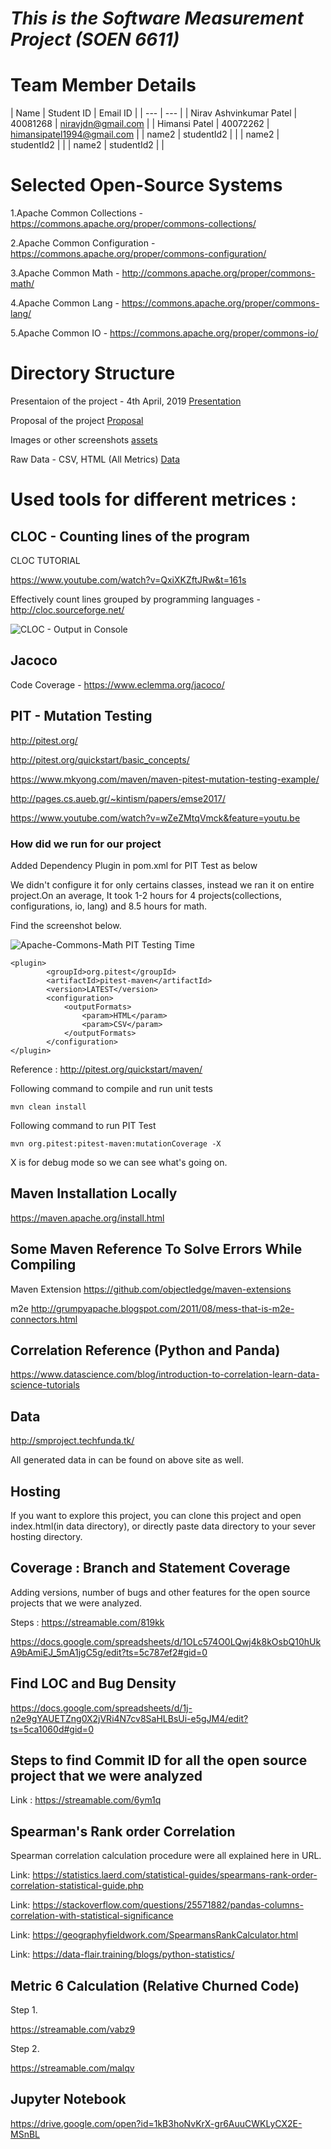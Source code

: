# *This is the Software Measurement Project (SOEN 6611)*

# Team Member Details

| Name | Student ID | Email ID |
| --- | --- |
| Nirav Ashvinkumar Patel | 40081268 | niravjdn@gmail.com |
| Himansi Patel | 40072262 | himansipatel1994@gmail.com |
| name2 | studentId2 | |
| name2 | studentId2 | |
| name2 | studentId2 | |

# Selected Open-Source Systems

1.Apache Common Collections - https://commons.apache.org/proper/commons-collections/

2.Apache Common Configuration - https://commons.apache.org/proper/commons-configuration/

3.Apache Common Math - http://commons.apache.org/proper/commons-math/

4.Apache Common Lang - https://commons.apache.org/proper/commons-lang/

5.Apache Common IO - https://commons.apache.org/proper/commons-io/

# Directory Structure

Presentaion of the project - 4th April, 2019
[Presentation](Presentation/)

Proposal of the project
[Proposal](Proposal/)

Images or other screenshots
[assets](assets/)

Raw Data - CSV, HTML (All Metrics)
[Data](data/)

# Used tools for different metrices :

## CLOC - Counting lines of the program 

CLOC TUTORIAL

https://www.youtube.com/watch?v=QxiXKZftJRw&t=161s

Effectively count lines grouped by programming languages - http://cloc.sourceforge.net/

![CLOC - Output in Console](https://raw.githubusercontent.com/niravjdn/Software-Measurement-Project/master/assets/cloc/cloc.jpg)

## Jacoco 

Code Coverage - https://www.eclemma.org/jacoco/

## PIT - Mutation Testing 

http://pitest.org/

http://pitest.org/quickstart/basic_concepts/

https://www.mkyong.com/maven/maven-pitest-mutation-testing-example/

http://pages.cs.aueb.gr/~kintism/papers/emse2017/

https://www.youtube.com/watch?v=wZeZMtqVmck&feature=youtu.be

### How did we run for our project

Added Dependency Plugin in pom.xml for PIT Test as below

We didn't configure it for only certains classes, instead we ran it on entire project.On an average, It took 1-2 hours for 4 projects(collections, configurations, io, lang) and 8.5 hours for math.

Find the screenshot below.

![Apache-Commons-Math PIT Testing Time](https://raw.githubusercontent.com/niravjdn/Software-Measurement-Project/master/assets/pit/math.jpg)

```
<plugin>
        <groupId>org.pitest</groupId>
        <artifactId>pitest-maven</artifactId>
        <version>LATEST</version>
        <configuration>
            <outputFormats>
                <param>HTML</param>
                <param>CSV</param>
            </outputFormats>
        </configuration>
</plugin>
```
Reference : http://pitest.org/quickstart/maven/

Following command to compile and run unit tests

```
mvn clean install
```

Following command to run PIT Test

```
mvn org.pitest:pitest-maven:mutationCoverage -X
```

X is for debug mode so we can see what's going on.

## Maven Installation Locally

https://maven.apache.org/install.html

## Some Maven Reference To Solve Errors While Compiling

Maven  Extension
https://github.com/objectledge/maven-extensions

m2e
http://grumpyapache.blogspot.com/2011/08/mess-that-is-m2e-connectors.html

## Correlation Reference (Python and Panda)

https://www.datascience.com/blog/introduction-to-correlation-learn-data-science-tutorials

## Data

http://smproject.techfunda.tk/

All generated data in can be found on above site as well.

## Hosting

If you want to explore this project, you can clone this project and open index.html(in data directory), or directly paste data directory to your sever hosting directory.


## Coverage : Branch and Statement Coverage

Adding versions, number of bugs and other features for the  open source projects that we were analyzed. 

Steps : https://streamable.com/819kk

https://docs.google.com/spreadsheets/d/1OLc574O0LQwj4k8kOsbQ10hUkA9bAmiEJ_5mA1jgC5g/edit?ts=5c787ef2#gid=0


## Find LOC and Bug Density

https://docs.google.com/spreadsheets/d/1j-n2e9gYAUETZng0X2jVRi4N7cv8SaHLBsUi-e5gJM4/edit?ts=5ca1060d#gid=0

## Steps to find Commit ID for all the open source project that we were analyzed

Link : https://streamable.com/6ym1q

## Spearman's Rank order Correlation 

Spearman correlation calculation procedure were all explained here in  URL.

Link: https://statistics.laerd.com/statistical-guides/spearmans-rank-order-correlation-statistical-guide.php

Link: https://stackoverflow.com/questions/25571882/pandas-columns-correlation-with-statistical-significance

Link: https://geographyfieldwork.com/SpearmansRankCalculator.html

Link: https://data-flair.training/blogs/python-statistics/

## Metric 6 Calculation (Relative Churned Code)

Step 1.

https://streamable.com/vabz9

Step 2.

https://streamable.com/malqv

## Jupyter Notebook

https://drive.google.com/open?id=1kB3hoNvKrX-gr6AuuCWKLyCX2E-MSnBL
